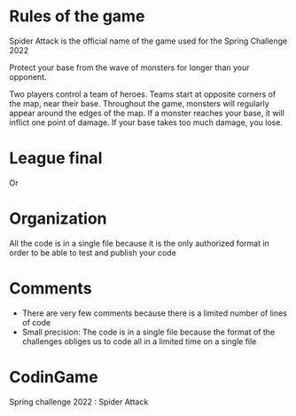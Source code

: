 # Rules of the game

Spider Attack is the official name of the game used for the Spring Challenge 2022

Protect your base from the wave of monsters for longer than your opponent.

Two players control a team of heroes. Teams start at opposite corners of the map, near their base. Throughout the game, monsters will regularly appear around the edges of the map. If a monster reaches your base, it will inflict one point of damage. If your base takes too much damage, you lose.

# League final

Or

# Organization

All the code is in a single file because it is the only authorized format in order to be able to test and publish your code

# Comments

- There are very few comments because there is a limited number of lines of code
- Small precision: The code is in a single file because the format of the challenges obliges us to code all in a limited time on a single file

# CodinGame

Spring challenge 2022 : Spider Attack
